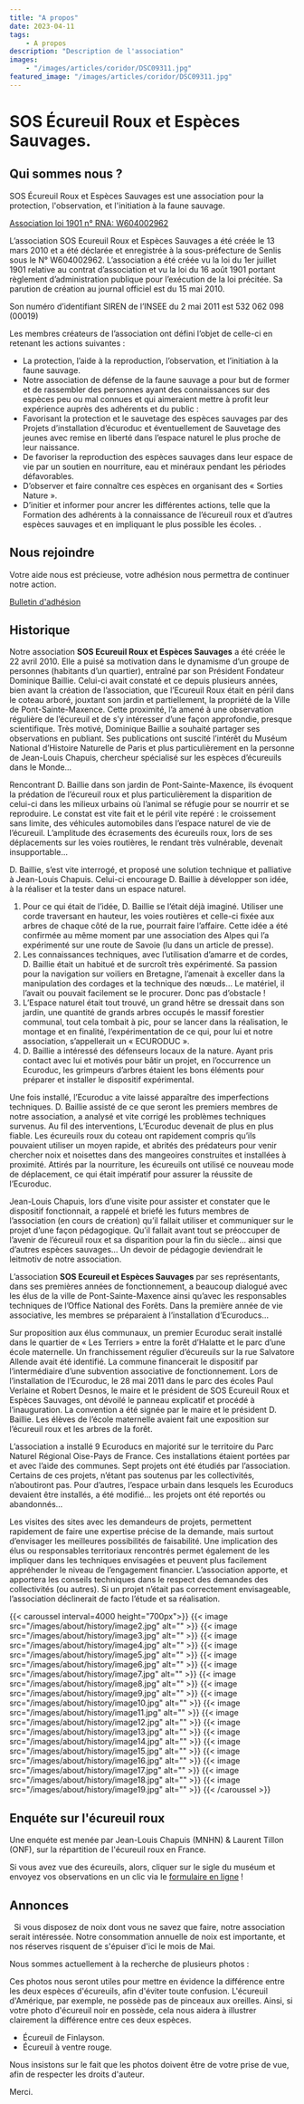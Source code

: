 ```yaml
---
title: "A propos"
date: 2023-04-11
tags: 
    - A propos
description: "Description de l'association"
images:
    - "/images/articles/coridor/DSC09311.jpg"
featured_image: "/images/articles/coridor/DSC09311.jpg"
---
```


# SOS Écureuil Roux et Espèces Sauvages.
 
## Qui sommes nous ?

SOS Écureuil Roux et Espèces Sauvages est une association pour la protection, l'observation, et l'initiation à la faune sauvage.

[Association loi 1901 n° RNA: W604002962](/documents/association/Statuts%20Association%20Loi%201901%20vresion%202-1.pdf)

L’association SOS Ecureuil Roux et Espèces Sauvages a été créée le 13 mars 2010 et a été déclarée et enregistrée à la sous-préfecture de Senlis sous le N° W604002962. L’association a été créée vu la loi du 1er juillet 1901 relative au contrat d’association et vu la loi du 16 août 1901 portant règlement d’administration publique pour l’exécution de la loi précitée. Sa parution de création au journal officiel est du 15 mai 2010.

Son numéro d’identifiant SIREN de l’INSEE du 2 mai 2011 est 532 062 098 (00019)

Les membres créateurs de l’association ont défini l’objet de celle-ci en retenant les actions suivantes :

- La protection, l’aide à la reproduction, l’observation, et l’initiation à la faune sauvage.
- Notre association de défense de la faune sauvage a pour but de former et de rassembler des personnes ayant des connaissances sur des espèces peu ou mal connues et qui aimeraient mettre à profit leur expérience auprès des adhérents et du public : 
- Favorisant la protection et le sauvetage des espèces sauvages par des 
Projets d’installation d’écuroduc et éventuellement de Sauvetage des jeunes avec remise en liberté dans l’espace naturel le plus proche de leur naissance.
- De favoriser la reproduction des espèces sauvages dans leur espace de vie par un soutien en nourriture, eau et minéraux pendant les périodes défavorables.
- D’observer et faire connaître ces espèces en organisant des « Sorties Nature ».
- D’initier et informer pour ancrer les différentes actions, telle que la Formation des adhérents à la connaissance de l’écureuil roux et d’autres espèces sauvages et en impliquant le plus possible les écoles.
.
 
## Nous rejoindre

Votre aide nous est précieuse, votre adhésion nous permettra de continuer notre action. 

[Bulletin d'adhésion](documents/association/bulletin%20d'adhesion%20201_.pdf) 

## Historique
Notre association **SOS Ecureuil Roux et Espèces Sauvages** a été créée le 22 avril 2010. Elle a puisé sa motivation dans le dynamisme d’un groupe de personnes (habitants d’un quartier), entraîné par son Président Fondateur Dominique Baillie. Celui-ci avait constaté et ce depuis plusieurs années, bien avant la création de l’association, que l’Ecureuil Roux était en péril dans le coteau arboré, jouxtant son jardin et partiellement, la propriété de la Ville de Pont-Sainte-Maxence. Cette proximité, l’a amené à une observation régulière de l’écureuil et de s’y intéresser d’une façon approfondie, presque scientifique. Très motivé, Dominique Baillie a souhaité partager ses observations en publiant. Ses publications ont suscité l’intérêt du Muséum National d’Histoire Naturelle de Paris et plus particulièrement en la personne de Jean-Louis Chapuis, chercheur spécialisé sur les espèces d’écureuils dans le Monde…

Rencontrant D. Baillie dans son jardin de Pont-Sainte-Maxence, ils évoquent la prédation de l’écureuil roux et plus particulièrement la disparition de celui-ci dans les milieux urbains où l’animal se réfugie pour se nourrir et se reproduire. Le constat est vite fait et le péril vite repéré : le croissement sans limite, des véhicules automobiles dans l’espace naturel de vie de l’écureuil. L’amplitude des écrasements des écureuils roux, lors de ses déplacements sur les voies routières, le rendant très vulnérable, devenait insupportable…

D. Baillie, s’est vite interrogé, et proposé une solution technique et palliative à Jean-Louis Chapuis. Celui-ci encourage D. Baillie à développer son idée, à la réaliser et la tester dans un espace naturel.

1. Pour ce qui était de l’idée, D. Baillie se l’était déjà imaginé. Utiliser une corde traversant en hauteur, les voies routières et celle-ci fixée aux arbres de chaque côté de la rue, pourrait faire l’affaire. Cette idée a été confirmée au même moment par une association des Alpes qui l’a expérimenté sur une route de Savoie (lu dans un article de presse).
2. Les connaissances techniques, avec l’utilisation d’amarre et de cordes, D. Baillie était un habitué et de surcroît très expérimenté. Sa passion pour la navigation sur voiliers en Bretagne, l’amenait à exceller dans la manipulation des cordages et la technique des nœuds… Le matériel, il l’avait ou pouvait facilement se le procurer. Donc pas d’obstacle !
3. L’Espace naturel était tout trouvé, un grand hêtre se dressait dans son jardin, une quantité de grands arbres occupés le massif forestier communal, tout cela tombait à pic, pour se lancer dans la réalisation, le montage et en finalité, l’expérimentation de ce qui, pour lui et notre association, s’appellerait un « ECURODUC ».
4. D. Baillie a intéressé des défenseurs locaux de la nature. Ayant pris contact avec lui et motivés pour bâtir un projet, en l’occurrence un Ecuroduc, les grimpeurs d’arbres étaient les bons éléments pour préparer et installer le dispositif expérimental.

Une fois installé, l’Ecuroduc a vite laissé apparaître des imperfections techniques. D. Baillie assisté de ce que seront les premiers membres de notre association, a analysé et vite corrigé les problèmes techniques survenus. Au fil des interventions, L’Ecuroduc devenait de plus en plus fiable. Les écureuils roux du coteau ont rapidement compris qu’ils pouvaient utiliser un moyen rapide, et abrités des prédateurs pour venir chercher noix et noisettes dans des mangeoires construites et installées à proximité. Attirés par la nourriture, les écureuils ont utilisé ce nouveau mode de déplacement, ce qui était impératif pour assurer la réussite de l’Ecuroduc.

Jean-Louis Chapuis, lors d’une visite pour assister et constater que le dispositif fonctionnait, a rappelé et briefé les futurs membres de l’association (en cours de création) qu’il fallait utiliser et communiquer sur le projet d’une façon pédagogique. Qu’il fallait avant tout se préoccuper de l’avenir de l’écureuil roux et sa disparition pour la fin du siècle… ainsi que d’autres espèces sauvages… Un devoir de pédagogie deviendrait le leitmotiv de notre association.

L’association **SOS Ecureuil et Espèces Sauvages** par ses représentants, dans ses premières années de fonctionnement, a beaucoup dialogué avec les élus de la ville de Pont-Sainte-Maxence ainsi qu’avec les responsables techniques de l’Office National des Forêts. Dans la première année de vie associative, les membres se préparaient à l’installation d’Ecuroducs…

Sur proposition aux élus communaux, un premier Ecuroduc serait installé dans le quartier de « Les Terriers » entre la forêt d’Halatte et le parc d’une école maternelle. Un franchissement régulier d’écureuils sur la rue Salvatore Allende avait été identifié. La commune financerait le dispositif par l’intermédiaire d’une subvention associative de fonctionnement. Lors de l’installation de l’Ecuroduc, le 28 mai 2011 dans le parc des écoles Paul Verlaine et Robert Desnos, le maire et le président de SOS Ecureuil Roux et Espèces Sauvages, ont dévoilé le panneau explicatif et procédé à l’inauguration. La convention a été signée par le maire et le président D. Baillie. Les élèves de l’école maternelle avaient fait une exposition sur l’écureuil roux et les arbres de la forêt.

L’association a installé 9 Ecuroducs en majorité sur le territoire du Parc Naturel Régional Oise-Pays de France. Ces installations étaient portées par et avec l’aide des communes. Sept projets ont été étudiés par l’association. Certains de ces projets, n’étant pas soutenus par les collectivités, n’aboutiront pas. Pour d’autres, l’espace urbain dans lesquels les Ecuroducs devaient être installés, a été modifié… les projets ont été reportés ou abandonnés…

Les visites des sites avec les demandeurs de projets, permettent rapidement de faire une expertise précise de la demande, mais surtout d’envisager les meilleures possibilités de faisabilité. Une implication des élus ou responsables territoriaux rencontrés permet également de les impliquer dans les techniques envisagées et peuvent plus facilement appréhender le niveau de l’engagement financier. L’association apporte, et apportera les conseils techniques dans le respect des demandes des collectivités (ou autres). Si un projet n’était pas correctement envisageable, l’association déclinerait de facto l’étude et sa réalisation.

{{< caroussel interval=4000 height="700px">}}
    {{< image src="/images/about/history/image2.jpg" alt="" >}} 
    {{< image src="/images/about/history/image3.jpg" alt="" >}} 
    {{< image src="/images/about/history/image4.jpg" alt="" >}} 
    {{< image src="/images/about/history/image5.jpg" alt="" >}} 
    {{< image src="/images/about/history/image6.jpg" alt="" >}} 
    {{< image src="/images/about/history/image7.jpg" alt="" >}} 
    {{< image src="/images/about/history/image8.jpg" alt="" >}} 
    {{< image src="/images/about/history/image9.jpg" alt="" >}} 
    {{< image src="/images/about/history/image10.jpg" alt="" >}} 
    {{< image src="/images/about/history/image11.jpg" alt="" >}} 
    {{< image src="/images/about/history/image12.jpg" alt="" >}} 
    {{< image src="/images/about/history/image13.jpg" alt="" >}} 
    {{< image src="/images/about/history/image14.jpg" alt="" >}} 
    {{< image src="/images/about/history/image15.jpg" alt="" >}} 
    {{< image src="/images/about/history/image16.jpg" alt="" >}} 
    {{< image src="/images/about/history/image17.jpg" alt="" >}} 
    {{< image src="/images/about/history/image18.jpg" alt="" >}} 
    {{< image src="/images/about/history/image19.jpg" alt="" >}} 
{{< /caroussel >}}

## Enquéte sur l'écureuil roux
Une enquéte est menée par Jean-Louis Chapuis (MNHN) & Laurent Tillon (ONF), sur la répartition de l'écureuil roux en France. 

Si vous avez vue des écureuils, alors, cliquer sur le sigle du muséum et envoyez vos observations en un clic via le [formulaire en ligne](http://ecureuils.mnhn.fr/enquete-nationale) ! 

## Annonces
   
Si vous disposez de noix dont vous ne savez que faire, notre association serait intéressée. Notre consommation annuelle de noix est importante, et nos réserves risquent de s'épuiser d'ici le mois de Mai.

Nous sommes actuellement à la recherche de plusieurs photos :

Ces photos nous seront utiles pour mettre en évidence la différence entre les deux espèces d'écureuils, afin d'éviter toute confusion. L'écureuil d'Amérique, par exemple, ne possède pas de pinceaux aux oreilles. Ainsi, si votre photo d'écureuil noir en possède, cela nous aidera à illustrer clairement la différence entre ces deux espèces.

- Écureuil de Finlayson.
- Écureuil à ventre rouge.

Nous insistons sur le fait que les photos doivent être de votre prise de vue, afin de respecter les droits d'auteur.

Merci.
